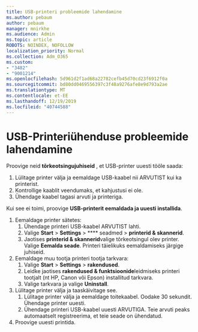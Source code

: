```yaml
---
title: USB-printeri probleemide lahendamine
ms.author: pebaum
author: pebaum
manager: mnirkhe
ms.audience: Admin
ms.topic: article
ROBOTS: NOINDEX, NOFOLLOW
localization_priority: Normal
ms.collection: Adm_O365
ms.custom:
- "3482"
- "9001214"
ms.openlocfilehash: 5d961d2f1ad68a22782cefb45d70cd23f6912f0a
ms.sourcegitcommit: bd80dd0469556397c3f48a9276afe8e9d793a2ae
ms.translationtype: MT
ms.contentlocale: et-EE
ms.lasthandoff: 12/19/2019
ms.locfileid: "40744588"
---
```

# <a name="fix-usb-printer-connection-issues"></a>USB-Printeriühenduse probleemide lahendamine

Proovige neid **tõrkeotsingujuhiseid** , et USB-printer uuesti tööle saada:

1. Lülitage printer välja ja eemaldage USB-kaabel nii ARVUTIST kui ka printerist.
2. Kontrollige kaablit veendumaks, et kahjustusi ei ole.
3. Ühendage kaabel tagasi arvuti ja printeriga.

Kui see ei toimi, proovige **USB-printerit eemaldada ja uuesti installida**.

1. Eemaldage printer sätetes:
    1. Ühendage printeri USB-kaabel ARVUTIST lahti.
    2. Valige **Start** > **Settings** > **** seadmed > **printerid & skannerid**.
    3. Jaotises **printerid & skannerid**valige tõrkeotsingul olev printer. Valige **Eemalda seade**. Printeri täielikuks eemaldamiseks järgige juhiseid.
2. Eemaldage muu tootja printeri tootja tarkvara:
    1. Valige **Start** > **Settings** > **rakendused**.
    2. Leidke jaotises **rakendused & funktsioonide**leidmiseks printeri tootjalt (nt HP, Canon või Epson) installitud tarkvara.
    3. Valige tarkvara ja valige **Uninstall**.
3. Lülitage printer välja ja taaskäivitage see.<br>
    1. Lülitage printer välja ja eemaldage toitekaabel. Oodake 30 sekundit. Ühendage printer uuesti.
    2. Ühendage printeri USB-kaabel uuesti ARVUTIGA. Teie arvuti peaks automaatselt registreerima, et teie seade on ühendatud.
4. Proovige uuesti printida.